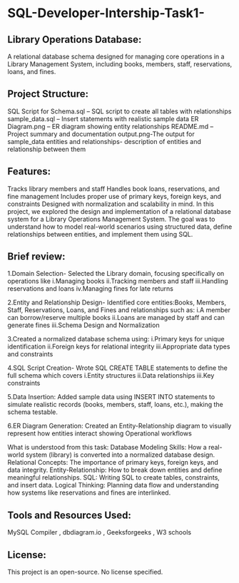 # SQL-Developer-Intership-Task1-

## Library Operations Database:
A relational database schema designed for managing core operations in a Library Management System, including books, members, staff, reservations, loans, and fines.

## Project Structure:
SQL Script for Schema.sql – SQL script to create all tables with relationships
sample_data.sql – Insert statements with realistic sample data
ER Diagram.png – ER diagram showing entity relationships
README.md – Project summary and documentation
output.png-The output for sample_data
entities and relationships- description of entities and relationship between them 

## Features:
Tracks library members and staff
Handles book loans, reservations, and fine management
Includes proper use of primary keys, foreign keys, and constraints
Designed with normalization and scalability in mind.
In this project, we explored the design and implementation of a relational database system for a Library Operations Management System. The goal was to understand how to model real-world scenarios using structured data, define relationships between entities, and implement them using SQL.

## Brief review:

1.Domain Selection-
Selected the Library domain, focusing specifically on operations like
i.Managing books
ii.Tracking members and staff
iii.Handling reservations and loans
iv.Managing fines for late returns

2.Entity and Relationship Design-
Identified core entities:Books, Members, Staff, Reservations, Loans, and Fines and relationships such as: 
i.A member can borrow/reserve multiple books
ii.Loans are managed by staff and can generate fines
iii.Schema Design and Normalization

3.Created a normalized database schema using:
i.Primary keys for unique identification
ii.Foreign keys for relational integrity
iii.Appropriate data types and constraints

4.SQL Script Creation-
Wrote SQL CREATE TABLE statements to define the full schema which covers
i.Entity structures
ii.Data relationships
iii.Key constraints

5.Data Insertion:
Added sample data using INSERT INTO statements to simulate realistic records (books, members, staff, loans, etc.), making the schema testable.

6.ER Diagram Generation:
Created an Entity-Relationship diagram to visually represent how entities interact showing Operational workflows

What is understood from this task:
Database Modeling Skills: How a real-world system (library) is converted into a normalized database design.
Relational Concepts: The importance of primary keys, foreign keys, and data integrity.
Entity-Relationship: How to break down entities and define meaningful relationships.
SQL: Writing SQL to create tables, constraints, and insert data.
Logical Thinking: Planning data flow and understanding how systems like reservations and fines are interlinked.

## Tools and Resources Used:
MySQL Compiler , dbdiagram.io , Geeksforgeeks , W3 schools

## License:
This project is an open-source. No license specified.

